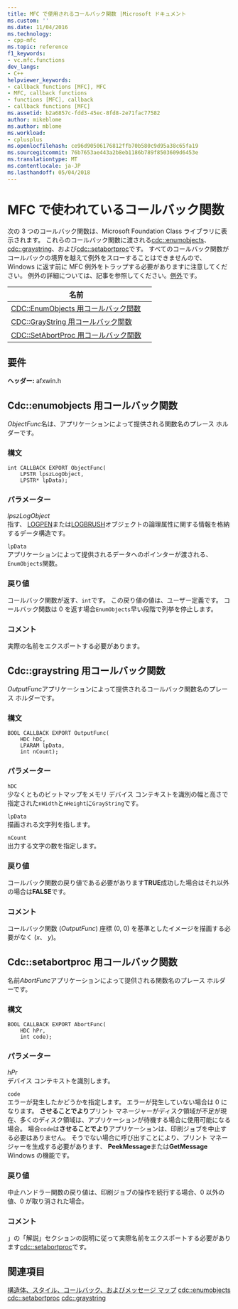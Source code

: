 ```yaml
---
title: MFC で使用されるコールバック関数 |Microsoft ドキュメント
ms.custom: ''
ms.date: 11/04/2016
ms.technology:
- cpp-mfc
ms.topic: reference
f1_keywords:
- vc.mfc.functions
dev_langs:
- C++
helpviewer_keywords:
- callback functions [MFC], MFC
- MFC, callback functions
- functions [MFC], callback
- callback functions [MFC]
ms.assetid: b2a6857c-fdd3-45ec-8fd8-2e71fac77582
author: mikeblome
ms.author: mblome
ms.workload:
- cplusplus
ms.openlocfilehash: ce96d90506176812ffb70b580c9d95a38c65fa19
ms.sourcegitcommit: 76b7653ae443a2b8eb1186b789f8503609d6453e
ms.translationtype: MT
ms.contentlocale: ja-JP
ms.lasthandoff: 05/04/2018
---
```

# <a name="callback-functions-used-by-mfc"></a>MFC で使われているコールバック関数
次の 3 つのコールバック関数は、Microsoft Foundation Class ライブラリに表示されます。 これらのコールバック関数に渡される[cdc::enumobjects](../../mfc/reference/cdc-class.md#enumobjects)、 [cdc::graystring](../../mfc/reference/cdc-class.md#graystring)、および[cdc::setabortproc](../../mfc/reference/cdc-class.md#setabortproc)です。 すべてのコールバック関数がコールバックの境界を越えて例外をスローすることはできませんので、Windows に返す前に MFC 例外をトラップする必要がありますに注意してください。 例外の詳細については、記事を参照してください。[例外](../../mfc/exception-handling-in-mfc.md)です。  

|名前||  
|----------|-----------------|  
|[CDC::EnumObjects 用コールバック関数](#enum_objects)||  
|[CDC::GrayString 用コールバック関数](#graystring)||
|[CDC::SetAbortProc 用コールバック関数](#setabortproc)|| 

## <a name="requirements"></a>要件  
 **ヘッダー:** afxwin.h 

## <a name="enum_objects"></a> Cdc::enumobjects 用コールバック関数
*ObjectFunc*名は、アプリケーションによって提供される関数名のプレース ホルダーです。  
  
### <a name="syntax"></a>構文  
  
```  
int CALLBACK EXPORT ObjectFunc(
    LPSTR lpszLogObject,  
    LPSTR* lpData);
```  
  
### <a name="parameters"></a>パラメーター  
 *lpszLogObject*  
 指す、 [LOGPEN](../../mfc/reference/logpen-structure.md)または[LOGBRUSH](../../mfc/reference/logbrush-structure.md)オブジェクトの論理属性に関する情報を格納するデータ構造です。  
  
 `lpData`  
 アプリケーションによって提供されるデータへのポインターが渡される、`EnumObjects`関数。  
  
### <a name="return-value"></a>戻り値  
 コールバック関数が返す、`int`です。 この戻り値の値は、ユーザー定義です。 コールバック関数は 0 を返す場合`EnumObjects`早い段階で列挙を停止します。  
  
### <a name="remarks"></a>コメント  
 実際の名前をエクスポートする必要があります。  
  
## <a name="graystring"></a>  Cdc::graystring 用コールバック関数
*OutputFunc*アプリケーションによって提供されるコールバック関数名のプレース ホルダーです。  
  
### <a name="syntax"></a>構文  
  
```  
BOOL CALLBACK EXPORT OutputFunc(
    HDC hDC,  
    LPARAM lpData,  
    int nCount);
```  
  
### <a name="parameters"></a>パラメーター  
 `hDC`  
 少なくとものビットマップをメモリ デバイス コンテキストを識別の幅と高さで指定された`nWidth`と`nHeight`に`GrayString`です。  
  
 `lpData`  
 描画される文字列を指します。  
  
 `nCount`  
 出力する文字の数を指定します。  
  
### <a name="return-value"></a>戻り値  
 コールバック関数の戻り値である必要があります**TRUE**成功した場合はそれ以外の場合は**FALSE**です。  
  
### <a name="remarks"></a>コメント  
 コールバック関数 (*OutputFunc*) 座標 (0, 0) を基準としたイメージを描画する必要がなく (*x*、 *y*)。  

## <a name="setabortproc"></a>  Cdc::setabortproc 用コールバック関数
名前*AbortFunc*アプリケーションによって提供される関数名のプレース ホルダーです。  
  
### <a name="syntax"></a>構文  
  
```  
BOOL CALLBACK EXPORT AbortFunc(
    HDC hPr,  
    int code);
```  
  
### <a name="parameters"></a>パラメーター  
 *hPr*  
 デバイス コンテキストを識別します。  
  
 `code`  
 エラーが発生したかどうかを指定します。 エラーが発生していない場合は 0 になります。 **させることでより**プリント マネージャーがディスク領域が不足が現在、多くのディスク領域は、アプリケーションが待機する場合に使用可能になる場合。 場合`code`は**させることでより**アプリケーションは、印刷ジョブを中止する必要はありません。 そうでない場合に呼び出すことにより、プリント マネージャーを生成する必要があります、 **PeekMessage**または**GetMessage** Windows の機能です。  
  
### <a name="return-value"></a>戻り値  
 中止ハンドラー関数の戻り値は、印刷ジョブの操作を続行する場合、0 以外の値、0 が取り消された場合。  
  
### <a name="remarks"></a>コメント  
 」の「解説」セクションの説明に従って実際名前をエクスポートする必要があります[cdc::setabortproc](../../mfc/reference/cdc-class.md#setabortproc)です。  
 
  
## <a name="see-also"></a>関連項目  
 [構造体、スタイル、コールバック、およびメッセージ マップ](structures-styles-callbacks-and-message-maps.md) [cdc::enumobjects](../../mfc/reference/cdc-class.md#enumobjects) [cdc::setabortproc](../../mfc/reference/cdc-class.md#setabortproc) [cdc::graystring](../../mfc/reference/cdc-class.md#graystring)

